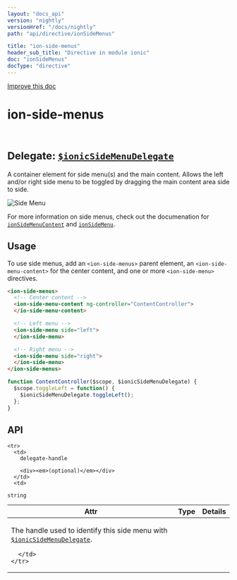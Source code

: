 ```yaml
---
layout: "docs_api"
version: "nightly"
versionHref: "/docs/nightly"
path: "api/directive/ionSideMenus"

title: "ion-side-menus"
header_sub_title: "Directive in module ionic"
doc: "ionSideMenus"
docType: "directive"
---
```


<div class="improve-docs">
  <a href='http://github.com/driftyco/ionic/edit/master/js/ext/angular/src/directive/ionicSideMenu.js#L109'>
    Improve this doc
  </a>
</div>




<h1 class="api-title">

  ion-side-menus



<br/>
<small>
  Delegate: <a href="/docs/nightly/api/service/$ionicSideMenuDelegate"><code>$ionicSideMenuDelegate</code></a>
</small>

</h1>





A container element for side menu(s) and the main content. Allows the left
and/or right side menu to be toggled by dragging the main content area side
to side.

![Side Menu](http://ionicframework.com.s3.amazonaws.com/docs/controllers/sidemenu.gif)

For more information on side menus, check out the documenation for
<a href="/docs/nightly/api/directive/ionSideMenuContent"><code>ionSideMenuContent</code></a> and
<a href="/docs/nightly/api/directive/ionSideMenu"><code>ionSideMenu</code></a>.








  
<h2 id="usage">Usage</h2>
  
To use side menus, add an `<ion-side-menus>` parent element,
an `<ion-side-menu-content>` for the center content,
and one or more `<ion-side-menu>` directives.

```html
<ion-side-menus>
  <!-- Center content -->
  <ion-side-menu-content ng-controller="ContentController">
  </io-side-menu-content>

  <!-- Left menu -->
  <ion-side-menu side="left">
  </ion-side-menu>

  <!-- Right menu -->
  <ion-side-menu side="right">
  </ion-side-menu>
</ion-side-menus>
```
```js
function ContentController($scope, $ionicSideMenuDelegate) {
  $scope.toggleLeft = function() {
    $ionicSideMenuDelegate.toggleLeft();
  };
}
```
  
  
<h2 id="api" style="clear:both;">API</h2>

<table class="table" style="margin:0;">
  <thead>
    <tr>
      <th>Attr</th>
      <th>Type</th>
      <th>Details</th>
    </tr>
  </thead>
  <tbody>
    
    <tr>
      <td>
        delegate-handle
        
        <div><em>(optional)</em></div>
      </td>
      <td>
        
  <code>string</code>
      </td>
      <td>
        <p>The handle used to identify this side menu
with <a href="/docs/nightly/api/service/$ionicSideMenuDelegate"><code>$ionicSideMenuDelegate</code></a>.</p>

        
      </td>
    </tr>
    
  </tbody>
</table>

  

  





